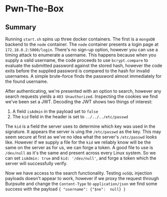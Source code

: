 # Pwn-The-Box

## Summary

Running `start.sh` spins up three docker containers. The first is a `mongoDB` backend to the `node` container. The `node` container presents a login page at `172.18.0.2:5000/login`. There's no sign-up option, however you can use a timing attack to enumerate a username. This happens because when you supply a valid username, the code proceeds to use `bcrypt.compare` to evaluate the submitted password against the stored hash, however the code exits before the supplied password is compared to the hash for invalid usernames. A simple brute-force finds the password almost immediately for the found username.

After authenticating, we're presented with an option to search, however any search requests yields a `403 Unauthorized`. Inspecting the cookies we find we've been set a JWT. Decoding the JWT shows two things of interest:
1. A field `isAdmin` in the payload set to `false`
2. The `kid` field in the header is set to `../../../etc/passwd`

The `kid` is a field the server uses to determine which key was used in the signature. It appears the server is uing the `/etc/passwd` as the key. This may seem secure at first as we've no idea what the server's `/etc/passwd` looks like. However if we supply a file for the `kid` we reliably know will be the same on the server as for us, we can forge a token. A good file to use is `/dev/null` as it's the same and present across every Linux system. So we can set `isAdmin: true` and `kid: '/dev/null'`, and forge a token which the server will successfully verify. 

Now we have access to the search functionality. Testing `noSQL` injection payloads doesn't appear to work, however if we proxy the request through Burpsuite and change the `Content-Type` to `application/json` we find some success with the payload ```{
	"username": {"$ne":  null}
}```
